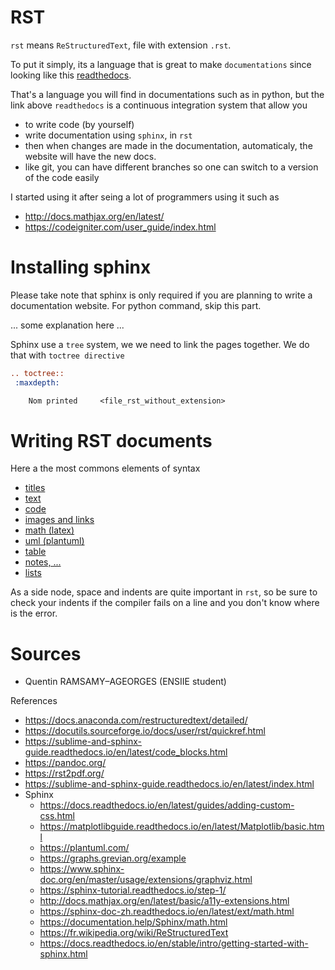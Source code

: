 # RST

`rst` means ``ReStructuredText``, file with
extension ``.rst``.

To put it simply, its a language that is great to make
``documentations`` since 
looking like this [readthedocs](https://docs.readthedocs.io/en/stable/index.html).

That's a language you will find in documentations
such as in python, but the link above ``readthedocs``
is a continuous integration system that allow you

* to write code (by yourself)
* write documentation using `sphinx`, in ``rst``
* then when changes are made in the documentation,
automaticaly, the website will have the new docs.
* like git, you can have different branches so
one can switch to a version of the code easily
  
I started using it after seing a lot of programmers
using it such as

* <http://docs.mathjax.org/en/latest/>
* <https://codeigniter.com/user_guide/index.html>

# Installing sphinx

Please take note that sphinx is only required
if you are planning to write a documentation website.
For python command, skip this part.

... some explanation here ...

Sphinx use a ``tree`` system, we we need to link
the pages together. We do that with ``toctree directive``

```rest
.. toctree::
 :maxdepth:

    Nom printed     <file_rst_without_extension>
```

# Writing RST documents

Here a the most commons elements of syntax

* [titles](syntax/titles.md)
* [text](syntax/text.md)
* [code](syntax/code.md)
* [images and links](syntax/images-and-links.md)
* [math (latex)](syntax/math.md)
* [uml (plantuml)](syntax/math.md)
* [table](syntax/table.md)
* [notes, ...](syntax/table.md)
* [lists](syntax/lists.md)

As a side node, space and indents are quite important
in ``rst``, so be sure to check your indents if the compiler
fails on a line and you don't know where is the error.

# Sources

* Quentin RAMSAMY–AGEORGES (ENSIIE student)

References
* <https://docs.anaconda.com/restructuredtext/detailed/>
* <https://docutils.sourceforge.io/docs/user/rst/quickref.html>
* <https://sublime-and-sphinx-guide.readthedocs.io/en/latest/code_blocks.html>
* <https://pandoc.org/>
* <https://rst2pdf.org/>
* <https://sublime-and-sphinx-guide.readthedocs.io/en/latest/index.html>
* Sphinx
    * <https://docs.readthedocs.io/en/latest/guides/adding-custom-css.html>
    * <https://matplotlibguide.readthedocs.io/en/latest/Matplotlib/basic.html>
    * <https://plantuml.com/>
    * <https://graphs.grevian.org/example>
    * <https://www.sphinx-doc.org/en/master/usage/extensions/graphviz.html>
    * <https://sphinx-tutorial.readthedocs.io/step-1/>
    * <http://docs.mathjax.org/en/latest/basic/a11y-extensions.html>
    * <https://sphinx-doc-zh.readthedocs.io/en/latest/ext/math.html>
    * <https://documentation.help/Sphinx/math.html>
    * <https://fr.wikipedia.org/wiki/ReStructuredText>
    * <https://docs.readthedocs.io/en/stable/intro/getting-started-with-sphinx.html>